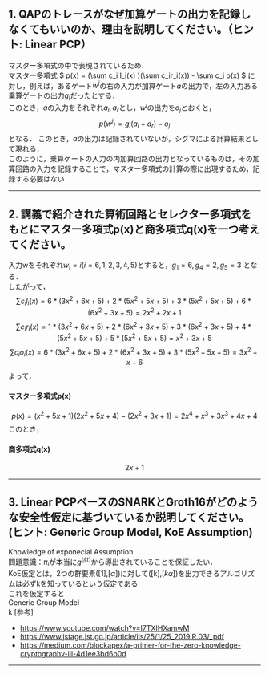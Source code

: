 ## 1. QAPのトレースがなぜ加算ゲートの出力を記録しなくてもいいのか、理由を説明してください。（ヒント: Linear PCP）

マスター多項式の中で表現されているため．  
マスター多項式
$
p(x) = (\sum c_i l_i(x) )(\sum c_ir_i(x)) - \sum c_i o(x)
$
に対し，例えば，あるゲート$w^j$の右の入力が加算ゲート$a$の出力で，左の入力ある乗算ゲートの出力$g_l$だったとする．  
このとき，$a$の入力をそれぞれ$a_l, a_r$とし，$w^j$の出力を$o_j$とおくと，  
$$
p(w^j) = g_l (a_l + a_r) - o_j
$$
となる．
このとき，$a$の出力は記録されていないが，シグマによる計算結果として現れる．  
このように，乗算ゲートの入力の内加算回路の出力となっているものは，その加算回路の入力を記録することで，マスター多項式の計算の際に出現するため，記録する必要はない．

---

## 2. 講義で紹介された算術回路とセレクター多項式をもとにマスター多項式p(x)と商多項式q(x)を一つ考えてください。
入力wをそれぞれ$w_i = i (i = 6,1,2,3,4,5)$とすると，$g_1 = 6, g_4 = 2, g_5 = 3$ となる．    
したがって，
$$
\sum c_i l_i (x) = 6* (3x^2 + 6x + 5) + 2 * (5x^2 + 5x + 5) + 3*(5x^2 + 5x + 5) + 6 * (6x^2 + 3x + 5)  
                 =  2x^2 + 2x + 1
$$
$$
\sum c_i r_i (x) = 1*(3x^2 + 6x + 5) + 2 * (6x^2 + 3x + 5) + 3 * (6x^2 + 3x + 5) + 4 * (5x^2 + 5x + 5) + 5 * (5x^2 + 5x + 5)  
                 = x^2 + 3x + 5
$$
$$
\sum c_i o_i(x) = 6 * (3x^2 + 6x + 5) + 2 * (6x^2 + 3x + 5) + 3 * (5x^2 + 5x + 5)   
                 = 3x^2 + x + 6
$$
よって，
#### マスター多項式p(x)

$$
p(x) = (x^2 + 5x + 1)(2x^2 + 5x + 4) - (2x^2 + 3x + 1) = 2x^4 + x^3 + 3x^3 + 4x  +4
$$
このとき，
#### 商多項式q(x)

$$
2x + 1
$$

---

## 3. Linear PCPベースのSNARKとGroth16がどのような安全性仮定に基づいているか説明してください。(ヒント: Generic Group Model, KoE Assumption)

Knowledge of exponecial Assumption  
問題意識：$\pi_i$が本当に$g^{l_i(\tau)}$から導出されていることを保証したい．  
KoE仮定とは，2つの群要素([1],[$\alpha$])に対して([k],[$k\alpha$])を出力できるアルゴリズムは必ずkを知っているという仮定である  
これを仮定すると  
Generic Group Model  
k
[参考]
- https://www.youtube.com/watch?v=I7TXIHXamwM 
- https://www.jstage.jst.go.jp/article/iis/25/1/25_2019.R.03/_pdf
- https://medium.com/blockapex/a-primer-for-the-zero-knowledge-cryptography-iii-4d1ee3bd6b0d

---